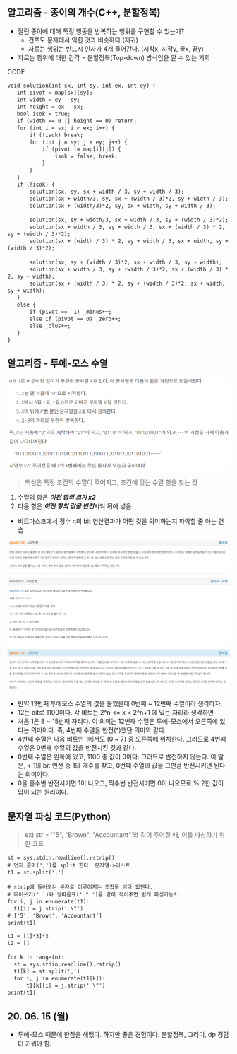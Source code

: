 ## 알고리즘 - 종이의 개수(C++, 분할정복)
 
 - 잘린 종이에 대해 특정 행동을 반복하는 행위를 구현할 수 있는가?
    + 건포도 문제에서 익힌 것과 비슷하다.(재귀)
    + 자르는 행위는 반드시 인자가 4개 들어간다. (시작x, 시작y, 끝x, 끝y)
 - 자르는 행위에 대한 감각 = 분할정복(Top-down) 방식임을 알 수 있는 기회

 CODE
 ```
 void solution(int sx, int sy, int ex, int ey) {
	int pivot = map[sx][sy];
	int width = ey - sy;
	int height = ex - sx;
	bool isok = true;
	if (width == 0 || height == 0) return;
	for (int i = sx; i < ex; i++) {
		if (!isok) break;
		for (int j = sy; j < ey; j++) {
			if (pivot != map[i][j]) {
				isok = false; break;
			}
		}
	}
	if (!isok) {
		solution(sx, sy, sx + width / 3, sy + width / 3);
		solution(sx + width/3, sy, sx + (width / 3)*2, sy + width / 3);
		solution(sx + (width/3)*2, sy, sx + width, sy + width / 3);

		solution(sx, sy + width/3, sx + width / 3, sy + (width / 3)*2);
		solution(sx + width / 3, sy + width / 3, sx + (width / 3) * 2, sy + (width / 3)*2);
		solution(sx + (width / 3) * 2, sy + width / 3, sx + width, sy + (width / 3)*2);

		solution(sx, sy + (width / 3)*2, sx + width / 3, sy + width);
		solution(sx + width / 3, sy + (width / 3)*2, sx + (width / 3) * 2, sy + width);
		solution(sx + (width / 3) * 2, sy + (width / 3)*2, sx + width, sy + width);
	}
	else {
		if (pivot == -1) _minus++;
		else if (pivot == 0) _zero++;
		else _plus++;
	}
}
```

## 알고리즘 - 투에-모스 수열

 ![Alt text](./img/img_200615.png)

 > 핵심은 특정 조건의 수열이 주어지고, 조건에 맞는 수열 항을 찾는 것
   1. 수열의 항은 ***이전 항의 크기 x2***
   2. 다음 항은 ***이전 항의 값을 반전***시켜 뒤에 넣음
    
 - 비트마스크에서 정수 n의 bit 연산결과가 어떤 것을 의미하는지 파악할 줄 아는 연습

 ![Alt text](./img/img_2006152.png)

 - 만약 13번째 투에모스 수열의 값을 물었을때 0번째 ~ 12번째 수열이라 생각하자.
 - 12는 bit로 1100이다. 각 비트는 2^n <= x < 2^n+1 에 있는 자리라 생각하면
 - 처음 1은 8 ~ 15번째 자리다. 이 의미는 12번째 수열은 투에-모스에서 오른쪽에 있다는 의미이다. 즉, 4번째 수열을 반전(^)했단 의미와 같다. 
 - 4번째 수열은 다음 비트인 1에서도 (0 ~ 7) 중 오른쪽에 위치한다. 그러므로 4번째 수열은 0번째 수열의 값을 반전시킨 것과 같다. 
 - 0번째 수열은 왼쪽에 있고, 1100 중 값이 0이다. 그러므로 반전하지 않는다. 이 말은, k-1의 bit 연산 중 1의 개수를 찾고, 0번째 수열의 값을 그만큼 반전시키면 된다는 의미이다. 
 - 0을 홀수번 반전시키면 1이 나오고, 짝수번 반전시키면 0이 나오므로 % 2한 값이 답이 되는 원리이다.

 ## 문자열 파싱 코드(Python)

  > ex) str = '"5", "Brown", "Accountant"'와 같이 주어질 때, 이를 파싱하기 위한 코드
  
  ```
  st = sys.stdin.readline().rstrip()
  # 먼저 콤마(',')를 split 한다. 문자열->리스트
  t1 = st.split(',')
  
  # strip에 들어오는 문자로 이루어지는 조합을 싹다 없앤다.
  # 띄어쓰기(' ')와 쌍따옴표(' " ')를 같이 적어주면 쉽게 파싱가능!!
  for i, j in enumerate(t1):
	t1[i] = j.strip(' \"')
  # ['5', 'Brown', 'Accountant']	
  print(t1)	
  ```

  ```
  t1 = [[]*3]*3
  t2 = []

  for k in range(n):
    st = sys.stdin.readline().rstrip()
    t1[k] = st.split(',')
    for i, j in enumerate(t1[k]):
        t1[k][i] = j.strip(' \"')
  print(t1)
  ```
  
 ## 20. 06. 15 (월)
 - 투에-모스 때문에 한참을 헤맸다. 하지만 좋은 경험이다. 분할정복, 그리디, dp 경험 더 키워야 함.
